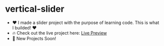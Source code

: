 # vertical-slider

- ❤️ I made a slider project with the purpose of learning code. This is what I builded! ❤️
- 🔥 Check out the live project here: <a href="https://vibrant-slider-danielphp.netlify.app/">Live Preview</a>
- 🎉 New Projects Soon!

